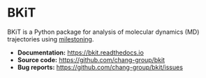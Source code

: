 # BKiT

BKiT is a Python package for analysis of molecular dynamics (MD) trajectories
using [milestoning](https://doi.org/10.1146/annurev-biophys-121219-081528).

- **Documentation:** <https://bkit.readthedocs.io>
- **Source code:** <https://github.com/chang-group/bkit>
- **Bug reports:** <https://github.com/chang-group/bkit/issues>

